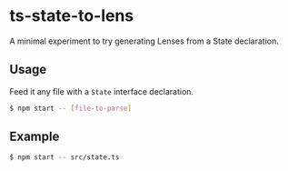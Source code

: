 # ts-state-to-lens

A minimal experiment to try generating Lenses from a State declaration.

## Usage

Feed it any file with a `State` interface declaration.

```bash
$ npm start -- [file-to-parse]
```

## Example

```bash
$ npm start -- src/state.ts
```